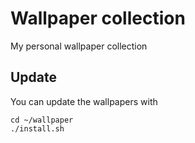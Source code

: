 # Wallpaper collection

My personal wallpaper collection
<!-- 
## Installation

Clone the directory from your home directory.

```
cd
git clone --depth=1 https://gitlab.com/stephan-raabe/wallpaper.git
cd wallpaper/
``` -->

## Update

You can update the wallpapers with

```
cd ~/wallpaper
./install.sh
```
